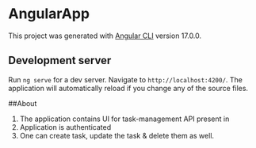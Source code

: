# AngularApp

This project was generated with [Angular CLI](https://github.com/angular/angular-cli) version 17.0.0.

## Development server

Run `ng serve` for a dev server. Navigate to `http://localhost:4200/`. The application will automatically reload if you change any of the source files.

##About

1) The application contains UI for task-management API present in 
2) Application is authenticated
3) One can create task, update the task & delete them as well.
